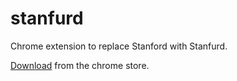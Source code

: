 # stanfurd
Chrome extension to replace Stanford with Stanfurd.

[Download](https://chrome.google.com/webstore/detail/stanfurd/ojcgdgiceeaoegeknmfihojmimdhohkh) from the chrome store.
